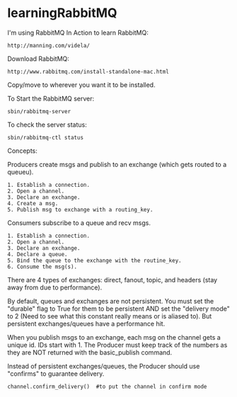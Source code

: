 learningRabbitMQ
================

I'm using RabbitMQ In Action to learn RabbitMQ:
```
http://manning.com/videla/
```

Download RabbitMQ:
```
http://www.rabbitmq.com/install-standalone-mac.html
```  

Copy/move to wherever you want it to be installed.

To Start the RabbitMQ server:
```
sbin/rabbitmq-server
```

To check the server status:
```
sbin/rabbitmq-ctl status
```

Concepts:

Producers create msgs and publish to an exchange (which gets routed to a queueu).
```
1. Establish a connection.
2. Open a channel.
3. Declare an exchange.
4. Create a msg.
5. Publish msg to exchange with a routing_key.
```

Consumers subscribe to a queue and recv msgs.
```
1. Establish a connection.
2. Open a channel.
3. Declare an exchange.
4. Declare a queue.
5. Bind the queue to the exchange with the routine_key.
6. Consume the msg(s).
```

There are 4 types of exchanges: direct, fanout, topic, and headers (stay away from due to performance).

By default, queues and exchanges are not persistent.  You must set the "durable" flag to True for them to be persistent AND set the "delivery mode" to 2 (Need to see what this constant really means or is aliased to).  But persistent exchanges/queues have a performance hit.

When you publish msgs to an exchange, each msg on the channel gets a unique id.  IDs start with 1.  The Producer must keep track of the numbers as they are NOT returned with the basic_publish command.

Instead of persistent exchanges/queues, the Producer should use "confirms" to guarantee delivery.
```
channel.confirm_delivery()  #to put the channel in confirm mode
```

